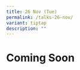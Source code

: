 ```yaml
---
title: 26 Nov (Tue)
permalink: /talks-26-nov/
variant: tiptap
description: ""
---
```

<h1>Coming Soon</h1>
<style>
	.col.is-8.is-offset-2.print-content{
	width:75%;
	}
.col.is-1.has-float-btns.is-position-relative.is-hidden-touch
	{
	display:none;
	}
</style>